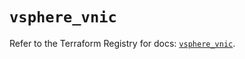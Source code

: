 # `vsphere_vnic`

Refer to the Terraform Registry for docs: [`vsphere_vnic`](https://registry.terraform.io/providers/hashicorp/vsphere/2.8.2/docs/resources/vnic).

